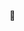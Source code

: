 👋 

<!---
fadilafidina/fadilafidina is a ✨ special ✨ repository because its `README.md` (this file) appears on your GitHub profile.
You can click the Preview link to take a look at your changes.
--->
